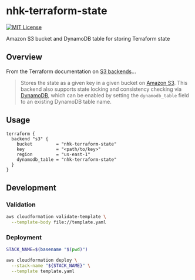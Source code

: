 # nhk-terraform-state

[![MIT License](https://img.shields.io/badge/License-MIT-blue.svg)](https://github.com/nickolashkraus/static-website-com/blob/master/LICENSE)

Amazon S3 bucket and DynamoDB table for storing Terraform state

## Overview

From the Terraform documentation on [S3 backends](https://www.terraform.io/language/settings/backends/s3)...

>Stores the state as a given key in a given bucket on [Amazon S3](https://aws.amazon.com/s3). This backend also supports state locking and consistency checking via [DynamoDB](https://aws.amazon.com/dynamodb), which can be enabled by setting the `dynamodb_table` field to an existing DynamoDB table name.

## Usage

```hcl
terraform {
  backend "s3" {
    bucket         = "nhk-terraform-state"
    key            = "<path/to/key>"
    region         = "us-east-1"
    dynamodb_table = "nhk-terraform-state"
  }
}
```

## Development

### Validation

```bash
aws cloudformation validate-template \
  --template-body file://template.yaml
```

### Deployment

```bash
STACK_NAME=$(basename "$(pwd)")
```

```bash
aws cloudformation deploy \
  --stack-name "${STACK_NAME}" \
  --template template.yaml
```
